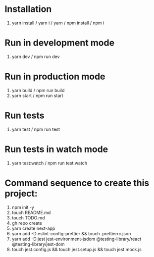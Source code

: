 # Installation

1. yarn install / yarn i / yarn / npm install / npm i

# Run in development mode

1. yarn dev / npm run dev

# Run in production mode

1. yarn build / npm run build
2. yarn start / npm run start

# Run tests

1. yarn test / npm run test

# Run tests in watch mode

1. yarn test:watch / npm run test:watch

# Command sequence to create this project:

1. npm init -y
2. touch README.md
3. touch TODO.md
4. gh repo create
5. yarn create next-app
6. yarn add -D eslint-config-prettier && touch .prettierrc.json
7. yarn add -D jest jest-environment-jsdom @testing-library/react @testing-library/jest-dom
8. touch jest.config.js && touch jest.setup.js && touch jest.mock.js

